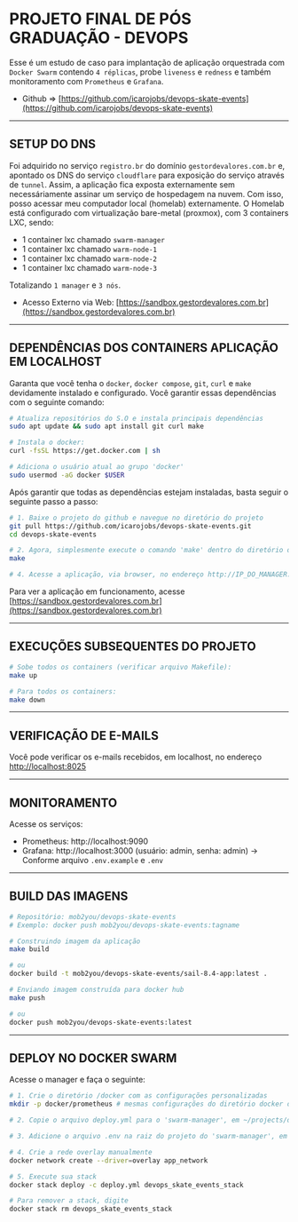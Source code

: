 # PROJETO FINAL DE PÓS GRADUAÇÃO - DEVOPS
Esse é um estudo de caso para implantação de aplicação orquestrada com `Docker Swarm` contendo `4 réplicas`, probe `liveness` e `redness` e também monitoramento com `Prometheus` e `Grafana`.

- Github => [https://github.com/icarojobs/devops-skate-events](https://github.com/icarojobs/devops-skate-events)
---

## SETUP DO DNS
Foi adquirido no serviço `registro.br` do domínio `gestordevalores.com.br` e, apontado os DNS do serviço `cloudflare` para exposição do serviço através de `tunnel`.
Assim, a aplicação fica exposta externamente sem necessáriamente assinar um serviço de hospedagem na nuvem.
Com isso, posso acessar meu computador local (homelab) externamente.
O Homelab está configurado com virtualização bare-metal (proxmox), com 3 containers LXC, sendo:
- 1 container lxc chamado `swarm-manager`
- 1 container lxc chamado `warm-node-1`
- 1 container lxc chamado `warm-node-2`
- 1 container lxc chamado `warm-node-3`

Totalizando `1 manager` e `3 nós`.

- Acesso Externo via Web: [https://sandbox.gestordevalores.com.br](https://sandbox.gestordevalores.com.br)

---
## DEPENDÊNCIAS DOS CONTAINERS APLICAÇÃO EM LOCALHOST
Garanta que você tenha o `docker`, `docker compose`, `git`, `curl` e `make` devidamente instalado e configurado.
Você garantir essas dependências com o seguinte comando:
```bash
# Atualiza repositórios do S.O e instala principais dependências
sudo apt update && sudo apt install git curl make

# Instala o docker:
curl -fsSL https://get.docker.com | sh

# Adiciona o usuário atual ao grupo 'docker'
sudo usermod -aG docker $USER
```

Após garantir que todas as dependências estejam instaladas, basta seguir o seguinte passo a passo:
```bash
# 1. Baixe o projeto do github e navegue no diretório do projeto
git pull https://github.com/icarojobs/devops-skate-events.git
cd devops-skate-events

# 2. Agora, simplesmente execute o comando 'make' dentro do diretório do projeto
make

# 4. Acesse a aplicação, via browser, no endereço http://IP_DO_MANAGER:8000
```
Para ver a aplicação em funcionamento, acesse [https://sandbox.gestordevalores.com.br](https://sandbox.gestordevalores.com.br)

---
## EXECUÇÕES SUBSEQUENTES DO PROJETO
```bash
# Sobe todos os containers (verificar arquivo Makefile):
make up

# Para todos os containers:
make down
```

---
## VERIFICAÇÃO DE E-MAILS
Você pode verificar os e-mails recebidos, em localhost, no endereço [http://localhost:8025](http://localhost:8025)

---
## MONITORAMENTO
Acesse os serviços:
- Prometheus: http://localhost:9090
- Grafana: http://localhost:3000 (usuário: admin, senha: admin) -> Conforme arquivo `.env.example` e `.env`

---

## BUILD DAS IMAGENS
```bash
# Repositório: mob2you/devops-skate-events
# Exemplo: docker push mob2you/devops-skate-events:tagname

# Construindo imagem da aplicação
make build

# ou
docker build -t mob2you/devops-skate-events/sail-8.4-app:latest .

# Enviando imagem construída para docker hub
make push

# ou
docker push mob2you/devops-skate-events:latest
```
---

## DEPLOY NO DOCKER SWARM
Acesse o manager e faça o seguinte:
```bash
# 1. Crie o diretório /docker com as configurações personalizadas
mkdir -p docker/prometheus # mesmas configurações do diretório docker do projeto, no arquivo prometheus.yml

# 2. Copie o arquivo deploy.yml para o 'swarm-manager', em ~/projects/devops-skate-events

# 3. Adicione o arquivo .env na raiz do projeto do 'swarm-manager', em ~/projects/devops-skate-events

# 4. Crie a rede overlay manualmente
docker network create --driver=overlay app_network

# 5. Execute sua stack
docker stack deploy -c deploy.yml devops_skate_events_stack

# Para remover a stack, digite
docker stack rm devops_skate_events_stack
```
